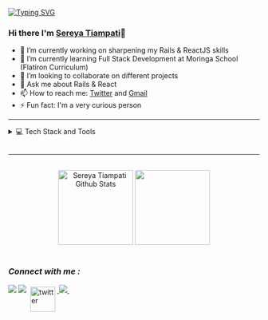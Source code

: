[![Typing SVG](https://readme-typing-svg.demolab.com/?lines=Hello+there!;My+name+is+Emilly+Tiampati!;Motivated,+Passionate,+Fast-learner)](https://git.io/typing-svg)

### Hi there I'm [Sereya Tiampati](https://www.linkedin.com/in/sereyatiampati)👋

- 🔭 I’m currently working on sharpening my Rails & ReactJS skills
- 🌱 I’m currently learning Full Stack Development at Moringa School (Flatiron Curriculum)
- 👯 I’m looking to collaborate on different projects 
- 💬 Ask me about Rails & React
- 📫 How to reach me: [Twitter](https://twitter.com/emily_tiampati) and [Gmail](https://www.gmail.com)
- ⚡ Fun fact: I'm a very curious person
---

<details align="left">
    <summary>
        💻 Tech Stack and Tools 
    </summary>

![Javascript](https://img.shields.io/badge/Javascript-F0DB4F?style=for-the-badge&labelColor=black&logo=javascript&logoColor=F0DB4F)
![React](https://img.shields.io/badge/-React-61DBFB?style=for-the-badge&labelColor=black&logo=react&logoColor=61DBFB)
![Typescript](https://img.shields.io/badge/Typescript-007acc?style=for-the-badge&labelColor=black&logo=typescript&logoColor=007acc)
![Redux](https://img.shields.io/badge/Redux-593D88?style=for-the-badge&logo=redux&logoColor=white)
![Ruby](https://img.shields.io/badge/Ruby-CC342D?style=for-the-badge&logo=ruby&logoColor=white)
![Ruby on Rails](https://img.shields.io/badge/Ruby_on_Rails-CC0000?style=for-the-badge&logo=ruby-on-rails&logoColor=white)
![MySQL](https://img.shields.io/badge/MySQL-00000F?style=for-the-badge&logo=mysql&logoColor=white)
![PostgreSQL](https://img.shields.io/badge/PostgreSQL-316192?style=for-the-badge&logo=postgresql&logoColor=white)
![SQLite](https://img.shields.io/badge/SQLite-07405E?style=for-the-badge&logo=sqlite&logoColor=white)
![HTML](https://img.shields.io/badge/HTML5-E34F26?style=for-the-badge&logo=html5&logoColor=white)
![SASS](https://img.shields.io/badge/CSS3-1572B6?style=for-the-badge&logo=css3&logoColor=white)
![CSS3](https://img.shields.io/badge/Sass-CC6699?style=for-the-badge&logo=sass&logoColor=white)
![Bootstrap](https://img.shields.io/badge/Bootstrap-563D7C?style=for-the-badge&logo=bootstrap&logoColor=white)
![Styled Components](https://img.shields.io/badge/styled--components-DB7093?style=for-the-badge&logo=styled-components&logoColor=white)
![C](https://img.shields.io/badge/C-00599C?style=for-the-badge&logo=c&logoColor=white)
![VSCode](https://img.shields.io/badge/Visual_Studio-0078d7?style=for-the-badge&logo=visual%20studio&logoColor=white)
![Git](https://img.shields.io/badge/Git-F05032?style=for-the-badge&logo=git&logoColor=white)
![GitHub Actions](https://img.shields.io/badge/GitHub_Actions-2088FF?style=for-the-badge&logo=github-actions&logoColor=white)
![Linux](https://img.shields.io/badge/Linux-FCC624?style=for-the-badge&logo=linux&logoColor=black)
![Figma](https://img.shields.io/badge/Figma-F24E1E?style=for-the-badge&logo=figma&logoColor=white)
![Jira](https://img.shields.io/badge/Jira-0052CC?style=for-the-badge&logo=Jira&logoColor=white)
![Google Analytics](https://img.shields.io/badge/Google%20Analytics-E37400?style=for-the-badge&logo=google%20analytics&logoColor=white)
![Amazon AWS](https://img.shields.io/badge/Amazon_AWS-232F3E?style=for-the-badge&logo=amazon-aws&logoColor=white)

</details>
<br>

---

 <br />
<div align="center"> 
 <img height="150em" alt = "Sereya Tiampati Github Stats" src="https://github-readme-stats.vercel.app/api?username=sereyatiampati&show_icons=true&theme=bear&include_all_commits=true&count_private=true"/>
  <img height="150em" src="https://github-readme-stats.vercel.app/api/top-langs/?username=sereyatiampati&layout=compact&langs_count=7&theme=bear"/>
</div>
 
<br />

### ***Connect with me :***


<a href="https://medium.com/@sereya"><img src="https://img.shields.io/badge/Medium-12100E?style=for-the-badge&logo=medium&logoColor=white" target="_blank"></a>
<a href="mailto:emilytiampati@gmail.com"><img src="https://img.shields.io/badge/-Gmail-%23333?style=for-the-badge&logo=gmail&logoColor=white" target="_blank"></a>
<a href="[https://twitter.com/arnabghosh_co](https://twitter.com/emily_tiampati))">
  <img src="https://logos-world.net/wp-content/uploads/2020/04/Twitter-Logo.png" alt="twitter" style="vertical-align:top; margin:4px; width:50px">
</a>
<a href="https://www.linkedin.com/in/sereyatiampati">
<img src="https://img.shields.io/badge/linkedin%20-%230077B5.svg?&style=for-the-badge&logo=linkedin&logoColor=white"/>
</a>
&nbsp;&nbsp;&nbsp; 

 <br />


